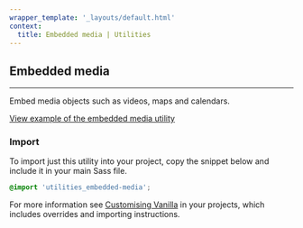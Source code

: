 ```yaml
---
wrapper_template: '_layouts/default.html'
context:
  title: Embedded media | Utilities
---
```


## Embedded media

<hr>

Embed media objects such as videos, maps and calendars.

<a href="/docs/examples/utilities/embedded-media/" class="js-example" data-height="600">
View example of the embedded media utility
</a>

### Import

To import just this utility into your project, copy the snippet below and include it in your main Sass file.

```scss
@import 'utilities_embedded-media';
```

For more information see [Customising Vanilla](/customising-vanilla/) in your projects, which includes overrides and importing instructions.
